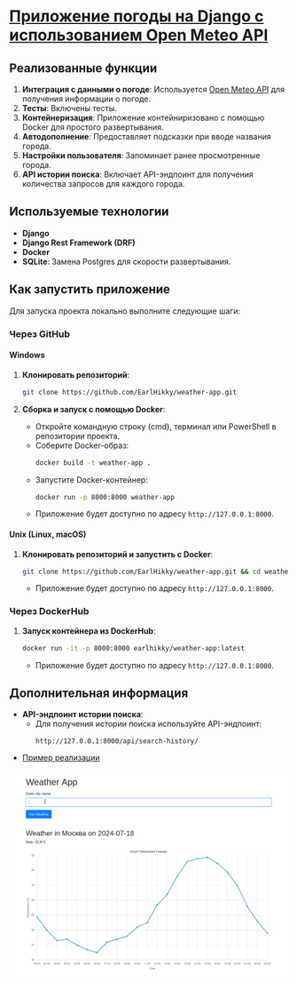 # [Приложение погоды на Django с использованием Open Meteo API](http://earlhikky91.pythonanywhere.com/)

## Реализованные функции
1. **Интеграция с данными о погоде**: Используется [Open Meteo API](https://open-meteo.com/) для получения информации о погоде.
2. **Тесты**: Включены тесты.
3. **Контейнеризация**: Приложение контейниризовано с помощью Docker для простого развертывания.
4. **Автодополнение**: Предоставляет подсказки при вводе названия города.
5. **Настройки пользователя**: Запоминает ранее просмотренные города.
6. **API истории поиска**: Включает API-эндпоинт для получения количества запросов для каждого города.

## Используемые технологии
- **Django**
- **Django Rest Framework (DRF)**
- **Docker**
- **SQLite**: Замена Postgres для скорости развертывания.

## Как запустить приложение
Для запуска проекта локально выполните следующие шаги:

### Через GitHub

#### Windows

1. **Клонировать репозиторий**:
   ```sh
   git clone https://github.com/EarlHikky/weather-app.git
   ```

2. **Сборка и запуск с помощью Docker**:
   - Откройте командную строку (cmd), терминал или PowerShell в репозитории проекта.
   - Соберите Docker-образ:
     ```sh
     docker build -t weather-app .
     ```
   - Запустите Docker-контейнер:
     ```sh
     docker run -p 8000:8000 weather-app
     ```
   - Приложение будет доступно по адресу `http://127.0.0.1:8000`.

#### Unix (Linux, macOS)

1. **Клонировать репозиторий и запустить с Docker**:
   ```sh
   git clone https://github.com/EarlHikky/weather-app.git && cd weather-app && docker build -t weather-app . && docker run -p 8000:8000 weather-app
   ```
   - Приложение будет доступно по адресу `http://127.0.0.1:8000`.

### Через DockerHub

1. **Запуск контейнера из DockerHub**:
   ```sh
   docker run -it -p 8000:8000 earlhikky/weather-app:latest
   ```
   - Приложение будет доступно по адресу `http://127.0.0.1:8000`.

## Дополнительная информация

- **API-эндпоинт истории поиска**:
  - Для получения истории поиска используйте API-эндпоинт:
    ```plaintext
    http://127.0.0.1:8000/api/search-history/
    ```
- [Пример реализации](http://earlhikky91.pythonanywhere.com/)

![Demo](demo.gif)
    

